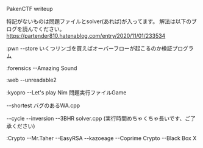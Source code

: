 PakenCTF writeup

特記がないものは問題ファイルとsolver(あれば)が入ってます。
解法は以下のブログを読んでください。
https://partender810.hatenablog.com/entry/2020/11/01/233534

:pwn
--store
いくつリンゴを買えばオーバーフローが起こるのか検証プログラム

:forensics
--Amazing Sound

:web
--unreadable2

:kyopro
--Let's play Nim
問題実行ファイルGame

--shortest
バグのあるWA.cpp

--cycle
--inversion
--3BHR
solver.cpp (実行時間めちゃくちゃ長いです、ご了承ください)

:Crypto
--Mr.Taher
--EasyRSA
--kazoeage
--Coprime Crypto
--Black Box X
